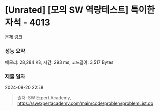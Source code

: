 # [Unrated] [모의 SW 역량테스트] 특이한 자석 - 4013 

[문제 링크](https://swexpertacademy.com/main/code/problem/problemDetail.do?contestProbId=AWIeV9sKkcoDFAVH) 

### 성능 요약

메모리: 28,284 KB, 시간: 293 ms, 코드길이: 3,517 Bytes

### 제출 일자

2024-08-20 22:38



> 출처: SW Expert Academy, https://swexpertacademy.com/main/code/problem/problemList.do